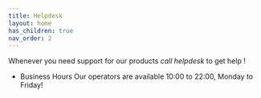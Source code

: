 ```yaml
---
title: Helpdesk
layout: home
has_children: true
nav_order: 2
---
```



Whenever you need support for our products *call helpdesk* to get help !
* Business Hours
  Our operators are available 10:00 to 22:00, Monday to Friday!

